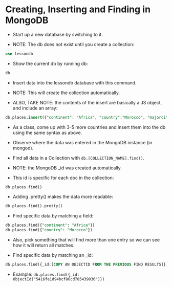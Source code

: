 # Creating, Inserting and Finding in MongoDB

* Start up a new database by switching to it.

* NOTE: The db does not exist until you create a collection:

```sql
use lessondb
```

* Show the current db by running db:

```sql
db
```

* Insert data into the lessondb database with this command.

* NOTE: This will create the collection automatically.

* ALSO, TAKE NOTE: the contents of the insert are basically a JS object, and include an array:

```sql
db.places.insert({"continent": "Africa", "country":"Morocco", "majorcities": ["Casablanca", "Fez", "Marrakech"]})
```

* As a class, come up with 3-5 more countries and insert them into the db using the same syntax as above.

* Observe where the data was entered in the MongoDB instance (in mongod).

* Find all data in a Collection with `db.[COLLECTION_NAME].find()`.

* NOTE: the MongoDB _id was created automatically.

* This id is specific for each doc in the collection:

```sql
db.places.find()
```

* Adding .pretty() makes the data more readable:

```sql
db.places.find().pretty()
```

* Find specific data by matching a field:

```sql
db.places.find({"continent": "Africa"})
db.places.find({"country": "Morocco"})
```

* Also, pick something that will find more than one entry so we can see how it will return all matches.

* Find specific data by matching an _id:

```sql
db.places.find({_id:[COPY AN OBJECTID FROM THE PREVIOUS FIND RESULTS]})
```

* Example: `db.places.find({_id: ObjectId("5416fe1d94bcf86cd785439036")})`